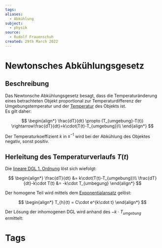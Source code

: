 ```yaml
---
tags: 
aliases:
  - Abkühlung
subject:
  - physik
source:
  - Rudolf Frauenschuh
created: 29th March 2022
---
```


# Newtonsches Abkühlungsgesetz

## Beschreibung

Das Newtonsche Abkühlungsgesetz besagt, dass die Temperaturänderung eines betrachteten Objekt proportional zur Temperaturdifferenz der Umgebungstemperatur und der [Temperatur](Temperatur%20und%20Teilchenmodell.md) des Objekts ist.  
Es gilt daher:

$$
\begin{align*}
	\frac{dT}{dt} \propto (T_{umgebung}-T(t)) \rightarrow\frac{dT}{dt}=k\cdot(T(t)-T_{umgebung})\\
\end{align*}
$$

Der Temperaturkoeffizient $k$ in $s^{-1}$ wird bei der Abkühlung des Objektes negativ, sonst positiv.

## Herleitung des Temperaturverlaufs $T(t)$

Die [lineare DGL 1. Ordnung](../Mathematik/mathe%20(4)/lineare%20DGL%201.%20Ordnung.md) löst sich wiefolgt:

$$
\begin{align*}
	\frac{dT}{dt} &= k\cdot(T(t)-T_{umgebung})\\
	\frac{dT}{dt}-k\cdot T(t) &= -k\cdot T_{umbegung}
\end{align*}
$$

Der homogene Teil wird mittels dem [Exponentialansatz](../Mathematik/mathe%20(4)/lineare%20DGL%201.%20Ordnung.md) gelöst:

$$
\begin{align*}
	T_{h}(t) = C\cdot e^{k\cdot t}
\end{align*}
$$

Der Lösung der inhomogenen DGL wird anhand des [](../Mathematik/mathe%20(4)/lineare%20DGL%201.%20Ordnung.md#Lösung%20der%20inhomogenen%20DGL%201%20Ordnung|Störterms) $-k\cdot T_{umgebung}$ ermittelt:

# Tags